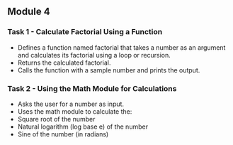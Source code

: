 ## Module 4

### Task 1 - Calculate Factorial Using a Function 
- Defines a function named factorial that takes a number as an argument and calculates its factorial using a loop or recursion.
- Returns the calculated factorial.
- Calls the function with a sample number and prints the output.

### Task 2 - Using the Math Module for Calculations
- Asks the user for a number as input.
-  Uses the math module to calculate the:
-  Square root of the number
-  Natural logarithm (log base e) of the number
- Sine of the number (in radians)






